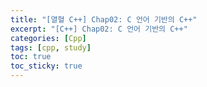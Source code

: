 ```yaml
---
title: "[열혈 C++] Chap02: C 언어 기반의 C++"
excerpt: "[C++] Chap02: C 언어 기반의 C++"
categories: [Cpp]
tags: [cpp, study]
toc: true
toc_sticky: true
---
```


